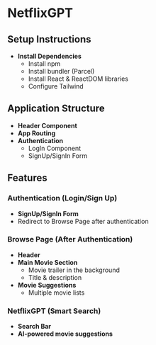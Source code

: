 # NetflixGPT

## Setup Instructions

- **Install Dependencies**
  - Install npm
  - Install bundler (Parcel)
  - Install React & ReactDOM libraries
  - Configure Tailwind

## Application Structure

- **Header Component**
- **App Routing**
- **Authentication**
  - LogIn Component
  - SignUp/SignIn Form

## Features

### Authentication (Login/Sign Up)
- **SignUp/SignIn Form**
- Redirect to Browse Page after authentication

### Browse Page (After Authentication)
- **Header**
- **Main Movie Section**
  - Movie trailer in the background
  - Title & description
- **Movie Suggestions**
  - Multiple movie lists

### NetflixGPT (Smart Search)
- **Search Bar**
- **AI-powered movie suggestions**
